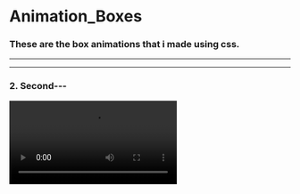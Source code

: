 # Animation_Boxes
<h3 align="left"> These are the box animations that i made using css.</h3>
<hr>
<!-- <h3 align="left">1. First one---</h3> -->
<!-- <video src="https://user-images.githubusercontent.com/76841209/128600698-edbd8ef0-ef8a-445b-ac62-fdb222e138dc.mp4"> -->
<hr>
<h3 align = "left">2. Second---</h3>
<video src="https://user-images.githubusercontent.com/76841209/128600739-30470adc-3904-40d5-950f-a0869b166eac.mp4">



